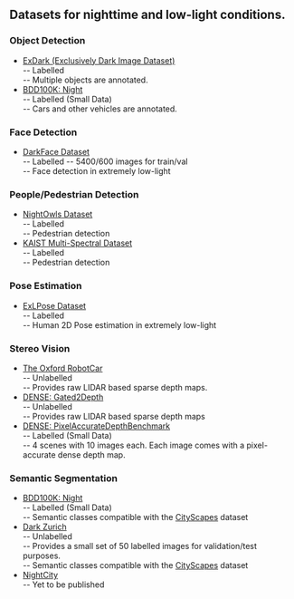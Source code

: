 ## Datasets for nighttime and low-light conditions. 

### Object Detection
- [ExDark (Exclusively Dark Image Dataset)](https://github.com/cs-chan/Exclusively-Dark-Image-Dataset)  
-- Labelled  
-- Multiple objects are annotated. 
- [BDD100K: Night](https://bdd-data.berkeley.edu/)  
-- Labelled (Small Data)  
-- Cars and other vehicles are annotated.  

### Face Detection
- [DarkFace Dataset](https://flyywh.github.io/CVPRW2019LowLight/)  
-- Labelled
-- 5400/600 images for train/val  
-- Face detection in extremely low-light

### People/Pedestrian Detection
- [NightOwls Dataset](https://www.nightowls-dataset.org/)  
-- Labelled  
-- Pedestrian detection
- [KAIST Multi-Spectral Dataset](https://soonminhwang.github.io/rgbt-ped-detection/data/)  
-- Labelled  
-- Pedestrian detection


### Pose Estimation  
- [ExLPose Dataset](http://cg.postech.ac.kr/research/ExLPose/)  
-- Labelled   
-- Human 2D Pose estimation in extremely low-light   
  
### Stereo Vision
- [The Oxford RobotCar](https://robotcar-dataset.robots.ox.ac.uk/)  
-- Unlabelled  
-- Provides raw LIDAR based sparse depth maps. 
- [DENSE: Gated2Depth](https://www.uni-ulm.de/en/in/driveu/projects/dense-datasets)  
-- Unlabelled  
-- Provides raw LIDAR based sparse depth maps
- [DENSE: PixelAccurateDepthBenchmark](https://www.uni-ulm.de/en/in/driveu/projects/dense-datasets)  
-- Labelled (Small Data)  
-- 4 scenes with 10 images each. Each image comes with a pixel-accurate dense depth map.

### Semantic Segmentation
- [BDD100K: Night](https://bdd-data.berkeley.edu/)  
-- Labelled (Small Data)  
-- Semantic classes compatible with the [CityScapes](https://www.cityscapes-dataset.com/) dataset
- [Dark Zurich](https://www.trace.ethz.ch/publications/2019/GCMA_UIoU/)  
-- Unlabelled  
-- Provides a small set of 50 labelled images for validation/test purposes.  
-- Semantic classes compatible with the [CityScapes](https://www.cityscapes-dataset.com/) dataset
- [NightCity](https://arxiv.org/pdf/2003.06883.pdf)  
-- Yet to be published
